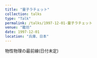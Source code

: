 ```yaml
---
title: "量子ラチェット"
collection: talks
type: "Talk"
permalink: /talks/1997-12-01-量子ラチェット
venue: "籠坊"
date: 1997-12-01
location: "兵庫、日本"
---
```


物性物理の最前線(日付未定)
